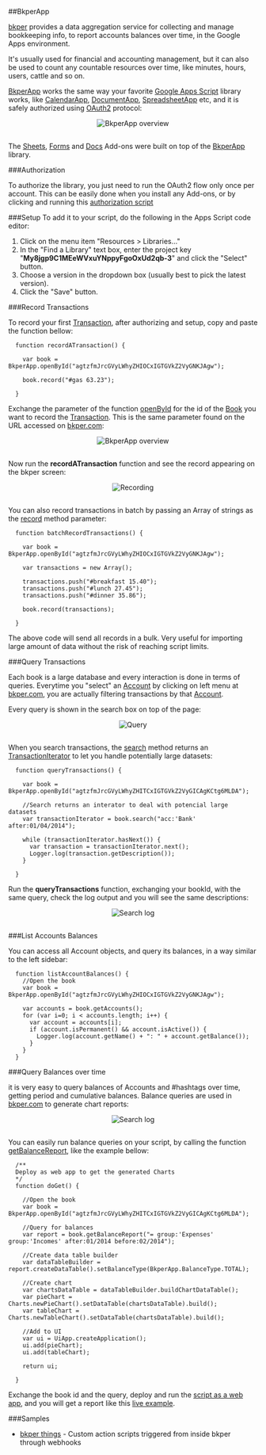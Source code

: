 [bkper]: http://about.bkper.com/features.html
[bkper.com]: https://www.bkper.com

[Google Apps Script]: https://developers.google.com/apps-script/
[OAuth2]: http://oauth.net/
[authorization script]: https://script.google.com/macros/s/AKfycbz8F5FGTTW72pQBfDvGjEB4eglVmOfhG_a9Qb3EXYjVo5IICg/exec

[BkperApp]: http://developers.bkper.com/docs/BkperApp
[Book]: http://developers.bkper.com/docs/BkperApp/Book.html
[Account]: http://developers.bkper.com/docs/BkperApp/Account.html
[Transaction]: http://developers.bkper.com/docs/BkperApp/Transaction.html
[TransactionIterator]: http://developers.bkper.com/docs/BkperApp/TransactionIterator.html

[record]: http://developers.bkper.com/docs/BkperApp/Book.html#record
[search]: http://developers.bkper.com/docs/BkperApp/Book.html#search
[openById]: http://developers.bkper.com/docs/BkperApp/global.html#openById
[getBalanceReport]: http://developers.bkper.com/docs/BkperApp/Book.html#getBalanceReport

[CalendarApp]: https://developers.google.com/apps-script/reference/calendar/calendar-app
[DocumentApp]: https://developers.google.com/apps-script/reference/document/document-app
[SpreadsheetApp]: https://developers.google.com/apps-script/reference/spreadsheet/spreadsheet-app

[Sheets]: https://chrome.google.com/webstore/detail/bkper/cgjnibofbefehaeeadeomaffglgfpkfl
[Docs]: https://chrome.google.com/webstore/detail/bkper/cdialfondjmoflglobnohjcbicdhcaaj
[Forms]: https://chrome.google.com/webstore/detail/bkper/hfhnjepoehncolldclpdddgccibbpeda

##BkperApp

[bkper] provides a data aggregation service for collecting and manage bookkeeping info, to report accounts balances over time, in the Google Apps environment.

It's usually used for financial and accounting management, but it can also be used to count any countable resources over time, like minutes, hours, users, cattle and so on.

[BkperApp] works the same way your favorite [Google Apps Script] library works, like [CalendarApp], [DocumentApp], [SpreadsheetApp] etc, and it is safely authorized using [OAuth2] protocol:

<div style="text-align:center; padding-bottom:15px">
  <img src="http://developers.bkper.com/images/docs/BkperApp-overview.png" alt="BkperApp overview">
</div>

The [Sheets], [Forms] and [Docs] Add-ons were built on top of the [BkperApp] library.



###Authorization

To authorize the library, you just need to run the OAuth2 flow only once per account. This can be easily done when you install any Add-ons, or by clicking and running this [authorization script]



###Setup
To add it to your script, do the following in the Apps Script code editor:

1. Click on the menu item "Resources > Libraries..."
2. In the "Find a Library" text box, enter the project key "**My8jgp9C1MEeWVxuYNppyFgoOxUd2qb-3**" and click the "Select" button.
3. Choose a version in the dropdown box (usually best to pick the latest version).
4. Click the "Save" button.



###Record Transactions

To record your first [Transaction], after authorizing and setup, copy and paste the function bellow:

      function recordATransaction() {

        var book = BkperApp.openById("agtzfmJrcGVyLWhyZHIOCxIGTGVkZ2VyGNKJAgw");

        book.record("#gas 63.23");

      }

Exchange the parameter of the function [openById] for the id of the [Book] you want to record the [Transaction]. This is the same parameter found on the URL accessed on [bkper.com]:

<div style="text-align:center; padding-bottom:15px">
  <img src="http://developers.bkper.com/images/docs/bookId.png" alt="BkperApp overview">
</div>

Now run the **recordATransaction** function and see the record appearing on the bkper screen:

<div style="text-align:center; padding-bottom:15px">
  <img src="http://developers.bkper.com/images/docs/recording.png" alt="Recording">
</div>


You can also record transactions in batch by passing an Array of strings as the [record] method parameter:

      function batchRecordTransactions() {

        var book = BkperApp.openById("agtzfmJrcGVyLWhyZHIOCxIGTGVkZ2VyGNKJAgw");

        var transactions = new Array();

        transactions.push("#breakfast 15.40");
        transactions.push("#lunch 27.45");
        transactions.push("#dinner 35.86");

        book.record(transactions);

      }

The above code will send all records in a bulk. Very useful for importing large amount of data without the risk of reaching script limits.





###Query Transactions

Each book is a large database and every interaction is done in terms of queries. Everytime you "select" an [Account] by clicking on left menu at [bkper.com], you are actually filtering transactions by that [Account].

Every query is shown in the search box on top of the page:

<div style="text-align:center; padding-bottom:15px">
  <img src="http://developers.bkper.com/images/docs/query.png" alt="Query">
</div>

When you search transactions, the [search] method returns an [TransactionIterator] to let you handle potentially large datasets:

      function queryTransactions() {

        var book = BkperApp.openById("agtzfmJrcGVyLWhyZHITCxIGTGVkZ2VyGICAgKCtg6MLDA");

        //Search returns an interator to deal with potencial large datasets
        var transactionIterator = book.search("acc:'Bank' after:01/04/2014");

        while (transactionIterator.hasNext()) {
          var transaction = transactionIterator.next();
          Logger.log(transaction.getDescription());
        }

      }

Run the **queryTransactions** function, exchanging your bookId, with the same query, check the log output and you will see the same descriptions:

<div style="text-align:center; padding-bottom:15px">
  <img src="http://developers.bkper.com/images/docs/logSearch.png" alt="Search log">
</div>





###List Accounts Balances

You can access all Account objects, and query its balances, in a way similar to the left sidebar:

      function listAccountBalances() {
        //Open the book
        var book = BkperApp.openById("agtzfmJrcGVyLWhyZHIOCxIGTGVkZ2VyGNKJAgw");

        var accounts = book.getAccounts();
        for (var i=0; i < accounts.length; i++) {
          var account = accounts[i];
          if (account.isPermanent() && account.isActive()) {
            Logger.log(account.getName() + ": " + account.getBalance());
          }
        }
      }



###Query Balances over time

it is very easy to query balances of Accounts and #hashtags over time, getting period and cumulative balances. Balance queries are used in [bkper.com] to generate chart reports:


<div style="text-align:center; padding-bottom:15px">
  <img src="http://developers.bkper.com/images/docs/balanceQueries.png" alt="Search log">
</div>

You can easily run balance queries on your script, by calling the function [getBalanceReport], like the example bellow:

      /**
      Deploy as web app to get the generated Charts
      */
      function doGet() {

        //Open the book
        var book = BkperApp.openById("agtzfmJrcGVyLWhyZHITCxIGTGVkZ2VyGICAgKCtg6MLDA");

        //Query for balances
        var report = book.getBalanceReport("= group:'Expenses' group:'Incomes' after:01/2014 before:02/2014");

        //Create data table builder
        var dataTableBuilder = report.createDataTable().setBalanceType(BkperApp.BalanceType.TOTAL);

        //Create chart
        var chartsDataTable = dataTableBuilder.buildChartDataTable();
        var pieChart = Charts.newPieChart().setDataTable(chartsDataTable).build();
        var tableChart = Charts.newTableChart().setDataTable(chartsDataTable).build();

        //Add to UI
        var ui = UiApp.createApplication();
        ui.add(pieChart);
        ui.add(tableChart);

        return ui;

      }

Exchange the book id and the query, deploy and run the [script as a web app](https://developers.google.com/apps-script/execution_web_apps), and you will get a report like this [live example](https://script.google.com/macros/s/AKfycbxm2ezSE16D2pcuc3Hr-R8gFEZ7q_i8r55WHCsaFcH4ugwZ2cM/exec).



###Samples

- [bkper things](https://github.com/oshliaer/bkper/tree/master/bkper%20things) - Custom action scripts triggered from inside bkper through webhooks
